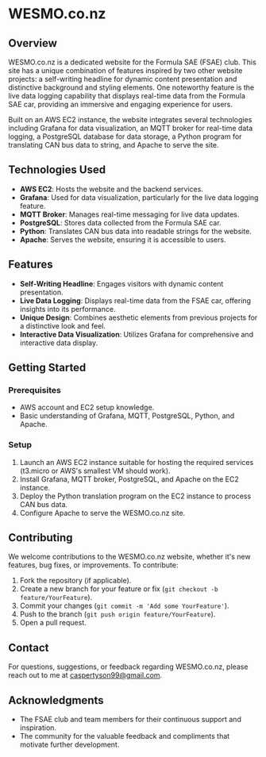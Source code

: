 # WESMO.co.nz

## Overview
WESMO.co.nz is a dedicated website for the Formula SAE (FSAE) club. This site has a unique combination 
of features inspired by two other website projects: a self-writing headline for dynamic content 
presentation and distinctive background and styling elements. One noteworthy feature is the live data 
logging capability that displays real-time data from the Formula SAE car, providing an immersive and 
engaging experience for users.

Built on an AWS EC2 instance, the website integrates several technologies including Grafana for data 
visualization, an MQTT broker for real-time data logging, a PostgreSQL database for data storage, a 
Python program for translating CAN bus data to string, and Apache to serve the site.

## Technologies Used
- **AWS EC2**: Hosts the website and the backend services.
- **Grafana**: Used for data visualization, particularly for the live data logging feature.
- **MQTT Broker**: Manages real-time messaging for live data updates.
- **PostgreSQL**: Stores data collected from the Formula SAE car.
- **Python**: Translates CAN bus data into readable strings for the website.
- **Apache**: Serves the website, ensuring it is accessible to users.

## Features
- **Self-Writing Headline**: Engages visitors with dynamic content presentation.
- **Live Data Logging**: Displays real-time data from the FSAE car, offering insights into its 
performance.
- **Unique Design**: Combines aesthetic elements from previous projects for a distinctive look and 
feel.
- **Interactive Data Visualization**: Utilizes Grafana for comprehensive and interactive data display.

## Getting Started

### Prerequisites
- AWS account and EC2 setup knowledge.
- Basic understanding of Grafana, MQTT, PostgreSQL, Python, and Apache.

### Setup
1. Launch an AWS EC2 instance suitable for hosting the required services (t3.micro or AWS's smallest 
VM should work).
2. Install Grafana, MQTT broker, PostgreSQL, and Apache on the EC2 instance.
3. Deploy the Python translation program on the EC2 instance to process CAN bus data.
4. Configure Apache to serve the WESMO.co.nz site.

## Contributing
We welcome contributions to the WESMO.co.nz website, whether it's new features, bug fixes, or 
improvements. To contribute:

1. Fork the repository (if applicable).
2. Create a new branch for your feature or fix (`git checkout -b feature/YourFeature`).
3. Commit your changes (`git commit -m 'Add some YourFeature'`).
4. Push to the branch (`git push origin feature/YourFeature`).
5. Open a pull request.

## Contact
For questions, suggestions, or feedback regarding WESMO.co.nz, please reach out to me at 
[caspertyson99@gmail.com](mailto:caspertyson99@gmail.com).

## Acknowledgments
- The FSAE club and team members for their continuous support and inspiration.
- The community for the valuable feedback and compliments that motivate further development.


